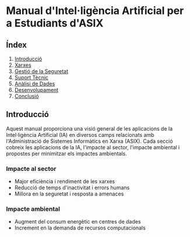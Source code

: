# Manual d'Intel·ligència Artificial per a Estudiants d'ASIX

## Índex

1. [Introducció](#introducció)
2. [Xarxes](#xarxes)
3. [Gestió de la Seguretat](#gestió-de-la-seguretat)
4. [Suport Tècnic](#suport-tècnic)
5. [Anàlisi de Dades](#anàlisi-de-dades)
6. [Desenvolupament](desenvolupament.md)
7. [Conclusió](#conclusió)

## Introducció

Aquest manual proporciona una visió general de les aplicacions de la Intel·ligència Artificial (IA) en diversos camps relacionats amb l'Administració de Sistemes Informàtics en Xarxa (ASIX). Cada secció cobreix les aplicacions de la IA, l'impacte al sector, l'impacte ambiental i propostes per minimitzar els impactes ambientals.

### Impacte al sector

- Major eficiència i rendiment de les xarxes
- Reducció de temps d'inactivitat i errors humans
- Millora en la seguretat i resposta a amenaces

### Impacte ambiental

- Augment del consum energètic en centres de dades
- Increment en la demanda de recursos computacionals

